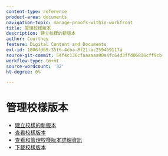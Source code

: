 ```yaml
---
content-type: reference
product-area: documents
navigation-topic: manage-proofs-within-workfront
title: 管理校樣版本
description: 建立校樣的新版本
author: Courtney
feature: Digital Content and Documents
exl-id: 1806fd69-35f6-4cba-8f21-ac259469117a
source-git-commit: 54f4c136cfaaaaaa90a4fc64d3ffd06816cff9cb
workflow-type: tm+mt
source-wordcount: '32'
ht-degree: 0%

---
```


# 管理校樣版本

* [建立校樣的新版本](../../../../review-and-approve-work/proofing/managing-proofs-within-workfront/create-new-proof-version.md)
* [查看校樣版本](../../../../review-and-approve-work/proofing/managing-proofs-within-workfront/manage-proof-versions/view-proof-versions.md)
* [查看和管理校樣版本詳細資訊](../../../../review-and-approve-work/proofing/managing-proofs-within-workfront/manage-proof-versions/view-version-details.md)
* [下載校樣版本](../../../../review-and-approve-work/proofing/managing-proofs-within-workfront/manage-proof-versions/download-versions.md)
